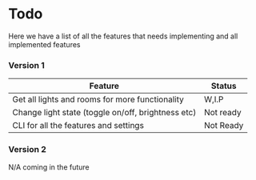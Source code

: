 # Todo

Here we have a list of all the features that needs implementing and all implemented features

### Version 1
| Feature | Status |
| ------- | ------ |
| Get all lights and rooms for more functionality | W,I.P |
| Change light state (toggle on/off, brightness etc) | Not ready | 
| CLI for all the features and settings | Not Ready

### Version 2
N/A coming in the future